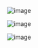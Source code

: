 ![image](https://github.com/user-attachments/assets/d768af31-09f3-4107-b3cf-52f22e1658c7)

![image](https://github.com/user-attachments/assets/09f09755-49dd-43b0-a612-293416755398)

![image](https://github.com/user-attachments/assets/4038be9f-8668-44bb-b648-aeab8243e9cd)

